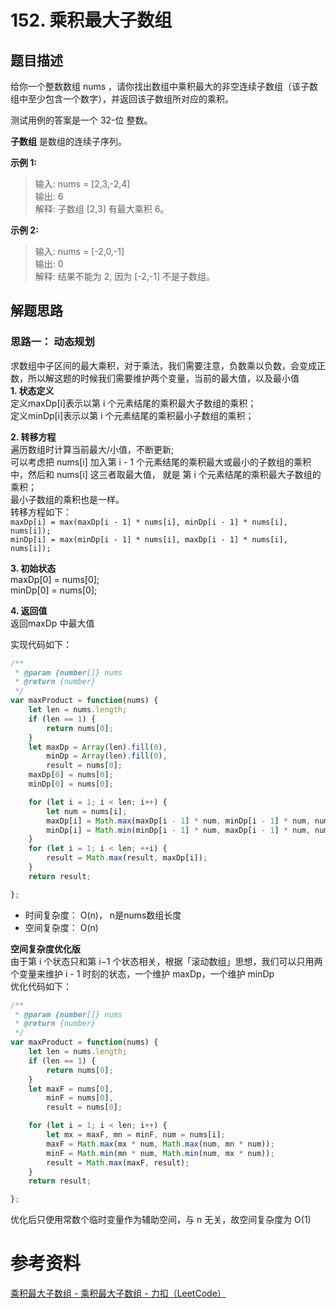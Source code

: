# 152. 乘积最大子数组  
## 题目描述  
给你一个整数数组 nums ，请你找出数组中乘积最大的非空连续子数组（该子数组中至少包含一个数字），并返回该子数组所对应的乘积。

测试用例的答案是一个 32-位 整数。

**子数组** 是数组的连续子序列。   

**示例 1:**
> 输入: nums = [2,3,-2,4]  
> 输出: 6  
> 解释: 子数组 [2,3] 有最大乘积 6。  

**示例 2:**  
> 输入: nums = [-2,0,-1]  
> 输出: 0  
> 解释: 结果不能为 2, 因为 [-2,-1] 不是子数组。   


## 解题思路 
### 思路一： 动态规划    
求数组中子区间的最大乘积，对于乘法，我们需要注意，负数乘以负数，会变成正数，所以解这题的时候我们需要维护两个变量，当前的最大值，以及最小值  
**1. 状态定义**   
定义maxDp[i]表示以第 i 个元素结尾的乘积最大子数组的乘积；  
定义minDp[i]表示以第 i 个元素结尾的乘积最小子数组的乘积；    

**2. 转移方程**  
遍历数组时计算当前最大/小值，不断更新;  
可以考虑把 nums[i] 加入第 i - 1 个元素结尾的乘积最大或最小的子数组的乘积中，然后和 nums[i]  这三者取最大值， 就是 第 i 个元素结尾的乘积最大子数组的乘积；  
最小子数组的乘积也是一样。      
转移方程如下：  
`maxDp[i] = max(maxDp[i - 1] * nums[i], minDp[i - 1] * nums[i], nums[i]);`    
`minDp[i] = max(minDp[i - 1] * nums[i], maxDp[i - 1] * nums[i], nums[i]);`    

**3. 初始状态**  
maxDp[0] = nums[0];  
minDp[0] = nums[0];   

**4. 返回值**   
返回maxDp 中最大值  

实现代码如下：  

```javascript
/**
 * @param {number[]} nums
 * @return {number}
 */
var maxProduct = function(nums) {
    let len = nums.length;
    if (len == 1) {
        return nums[0];
    }
    let maxDp = Array(len).fill(0), 
        minDp = Array(len).fill(0),
        result = nums[0];
    maxDp[0] = nums[0];
    minDp[0] = nums[0];

    for (let i = 1; i < len; i++) {
        let num = nums[i];
        maxDp[i] = Math.max(maxDp[i - 1] * num, minDp[i - 1] * num, num);
        minDp[i] = Math.min(minDp[i - 1] * num, maxDp[i - 1] * num, num);
    }
    for (let i = 1; i < len; ++i) {
        result = Math.max(result, maxDp[i]);
    }
    return result;

}; 
```
- 时间复杂度： O(n)， n是nums数组长度      
- 空间复杂度： O(n)   

**空间复杂度优化版**   
由于第 i 个状态只和第 i−1 个状态相关，根据「滚动数组」思想，我们可以只用两个变量来维护 i - 1 时刻的状态，一个维护 maxDp，一个维护 minDp  
优化代码如下：  
```javascript
/**
 * @param {number[]} nums
 * @return {number}
 */
var maxProduct = function(nums) {
    let len = nums.length;
    if (len == 1) {
        return nums[0];
    }
    let maxF = nums[0],
        minF = nums[0],
        result = nums[0];

    for (let i = 1; i < len; i++) {
        let mx = maxF, mn = minF, num = nums[i]; 
        maxF = Math.max(mx * num, Math.max(num, mn * num));
        minF = Math.min(mn * num, Math.min(num, mx * num));
        result = Math.max(maxF, result);
    } 
    return result;

};  
```
优化后只使用常数个临时变量作为辅助空间，与 n 无关，故空间复杂度为 O(1)  

# 参考资料  
[乘积最大子数组 - 乘积最大子数组 - 力扣（LeetCode）](https://leetcode.cn/problems/maximum-product-subarray/solution/cheng-ji-zui-da-zi-shu-zu-by-leetcode-solution/)

